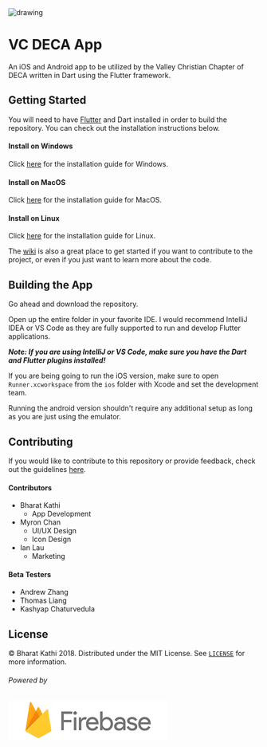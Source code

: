 <img src="https://github.com/BK1031/VC-DECA-flutter/blob/master/images/vcdeca_blue_trans.png" alt="drawing" width="500"/>

# VC DECA App

An iOS and Android app to be utilized by the Valley Christian Chapter of DECA written in Dart using the Flutter framework.

## Getting Started

You will need to have [Flutter](https://flutter.io) and Dart installed in order to build the repository. You can check out the installation instructions below.

#### Install on Windows
Click [here](https://flutter.io/setup-windows/) for the installation guide for Windows.
#### Install on MacOS
Click [here](https://flutter.io/setup-macos/) for the installation guide for MacOS.
#### Install on Linux
Click [here](https://flutter.io/setup-linux/) for the installation guide for Linux.

The [wiki](https://github.com/bk1031/vc-deca-flutter/wiki) is also a great place to get started if you want to contribute to the project, or even if you just want to learn more about the code.

## Building the App

Go ahead and download the repository.

Open up the entire folder in your favorite IDE. I would recommend IntelliJ IDEA or VS Code as they are fully supported to run and develop Flutter applications.

***Note: If you are using IntelliJ or VS Code, make sure you have the Dart and Flutter plugins installed!***

If you are being going to run the iOS version, make sure to open `Runner.xcworkspace` from the `ios` folder with Xcode and set the development team.

Running the android version shouldn't require any additional setup as long as you are just using the emulator.

## Contributing

If you would like to contribute to this repository or provide feedback, check out the guidelines [here](https://github.com/BK1031/VC-DECA-flutter/wiki/Contributing).

#### Contributors
- Bharat Kathi
    - App Development
- Myron Chan
    - UI/UX Design
    - Icon Design
- Ian Lau
    - Marketing

#### Beta Testers

- Andrew Zhang
- Thomas Liang
- Kashyap Chaturvedula

## License

© Bharat Kathi 2018. Distributed under the MIT License. See [`LICENSE`](LICENSE) for more information.

###### *Powered by*
[![](https://github.com/BK1031/ImageAssets/blob/master/Firebase.png)](https://firebase.com)
